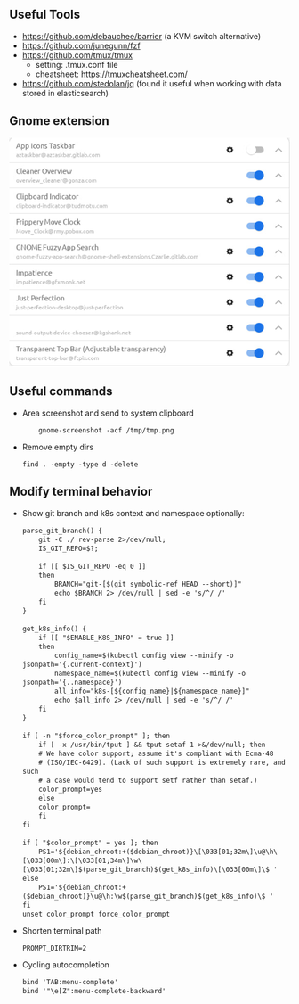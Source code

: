 ## Useful Tools
- https://github.com/debauchee/barrier (a KVM switch alternative)
- https://github.com/junegunn/fzf
- https://github.com/tmux/tmux
    - setting: .tmux.conf file
    - cheatsheet: https://tmuxcheatsheet.com/
- https://github.com/stedolan/jq (found it useful when working with data stored in elasticsearch)

## Gnome extension
![Gnome-Extension](gnome-extension.jpg)

## Useful commands
- Area screenshot and send to system clipboard
    ```
        gnome-screenshot -acf /tmp/tmp.png
    ```

- Remove empty dirs
    ```
    find . -empty -type d -delete
    ```

## Modify terminal behavior
- Show git branch and k8s context and namespace optionally:
    ```
    parse_git_branch() {
        git -C ./ rev-parse 2>/dev/null;
        IS_GIT_REPO=$?;

        if [[ $IS_GIT_REPO -eq 0 ]]
        then
            BRANCH="git-[$(git symbolic-ref HEAD --short)]"
            echo $BRANCH 2> /dev/null | sed -e 's/^/ /'
        fi
    }

    get_k8s_info() {
        if [[ "$ENABLE_K8S_INFO" = true ]]
        then 
            config_name=$(kubectl config view --minify -o jsonpath='{.current-context}')
            namespace_name=$(kubectl config view --minify -o jsonpath='{..namespace}')
            all_info="k8s-[${config_name}|${namespace_name}]"
            echo $all_info 2> /dev/null | sed -e 's/^/ /'
        fi
    }

    if [ -n "$force_color_prompt" ]; then
        if [ -x /usr/bin/tput ] && tput setaf 1 >&/dev/null; then
        # We have color support; assume it's compliant with Ecma-48
        # (ISO/IEC-6429). (Lack of such support is extremely rare, and such
        # a case would tend to support setf rather than setaf.)
        color_prompt=yes
        else
        color_prompt=
        fi
    fi

    if [ "$color_prompt" = yes ]; then
        PS1='${debian_chroot:+($debian_chroot)}\[\033[01;32m\]\u@\h\[\033[00m\]:\[\033[01;34m\]\w\[\033[01;32m\]$(parse_git_branch)$(get_k8s_info)\[\033[00m\]\$ '
    else
        PS1='${debian_chroot:+($debian_chroot)}\u@\h:\w$(parse_git_branch)$(get_k8s_info)\$ '
    fi
    unset color_prompt force_color_prompt
    ```

- Shorten terminal path
    ```
    PROMPT_DIRTRIM=2
    ```

- Cycling autocompletion 
    ```
    bind 'TAB:menu-complete'
    bind '"\e[Z":menu-complete-backward'
    ```